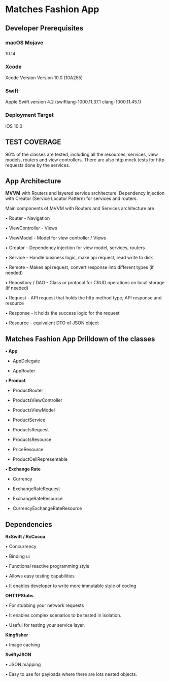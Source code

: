 # Matches Fashion App

## Developer Prerequisites

### macOS Mojave

10.14

### Xcode

Xcode Version  Version 10.0 (10A255)

### Swift

Apple Swift version 4.2 (swiftlang-1000.11.37.1 clang-1000.11.45.1)

### Deployment Target 

iOS 10.0

## TEST COVERAGE

96% of the classes are tested, including all the resources, services, view models, routers and view controllers.
There are also http mock tests for http requests done by the services.

## App Architecture

**MVVM** with Routers and layered service architecture. Dependency injection with Creator (Service Locator Pattern) for services and routers.

Main components of MVVM with Routers and Services architecture are

• Router - Navigation

• ViewController - Views

• ViewModel - Model for view controller / Views

• Creator - Dependency injection for view model, services, routers

• Service - Handle business logic, make api request, read write to disk

• Remote  - Makes api request, convert response into different types (if needed)

• Repository / DAO   -  Class or protocol for CRUD operations on local storage (if needed)

• Request - API request that holds the http method type, API response and resource 

• Response - it holds the success logic for the request

• Resource - equivalent DTO of JSON object


## Matches Fashion App Drilldown of the classes

**• App**

- AppDelegate 

- AppRouter


**• Product**

- ProductRouter

- ProductsViewController

- ProductsViewModel

- ProductService

- ProductsRequest

- ProductsResource

- PriceResource

- ProductCellRepresentable

**• Exchange Rate**

- Currency

- ExchangeRateRequest

- ExchangeRateResource

- CurrencyExchangeRateResource


## Dependencies


**RxSwift / RxCocoa**

• Concurrency 

• Binding ui 

• Functional reactive programming style

• Allows easy testing capabilities 

• It enables developer to write more immutable style of coding

**OHTTPStubs**

• For stubbing your network requests

• It enables complex scenarios to be tested in isolation.

• Useful for testing your service layer.

**Kingfisher**

• Image caching

**SwiftyJSON**

• JSON mapping

• Easy to use for payloads where there are lots nested objects.
